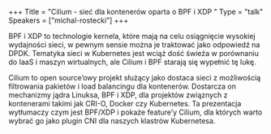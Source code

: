 +++
Title = "Cilium - sieć dla kontenerów oparta o BPF i XDP "
Type = "talk"
Speakers = ["michal-rostecki"]
+++

BPF i XDP to technologie kernela, które mają na celu osiągnięcie wysokiej wydajności sieci, w pewnym sensie można je traktować jako odpowiedź na DPDK. Tematyka sieci w Kubernetes jest wciąż dość świeża w porównaniu do IaaS i maszyn wirtualnych, ale Cilium i BPF starają się wypełnić tę lukę.

Cilium to open source’owy projekt służący jako dostaca sieci z możliwością filtrowania pakietów i load balancingu dla kontenerów. Dostarcza on mechanizmy jądra Linuksa, BPF i XDP, dla projektów związnych z kontenerami takimi jak CRI-O, Docker czy Kubernetes. Ta prezentacja wytłumaczy czym jest BPF/XDP i pokaże feature’y Cilium, dla których warto wybrać go jako plugin CNI dla naszych klastrów Kubernetesa.

